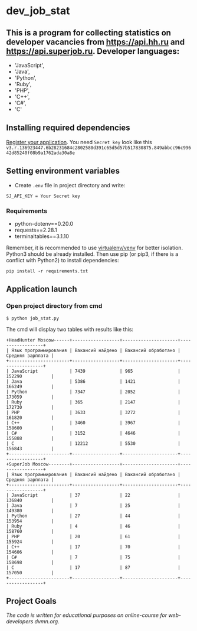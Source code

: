 # dev_job_stat

## This is a program for collecting statistics on developer vacancies from https://api.hh.ru and https://api.superjob.ru. Developer languages:
- 'JavaScript',
- 'Java',
- 'Python',
- 'Ruby',
- 'PHP',
- 'C++',
- 'C#',
- 'C'

## Installing required dependencies
[Register your application](https://api.superjob.ru/register/). You need `Secret key` look like this `	v3.r.136923447.6b28231684c2802580d391c65d5d57b517830875.849abbcc96c99642d85240f08b9a1762ada30a8e`

## Setting environment variables
* Create `.env` file in project directory and write:
```
SJ_API_KEY = Your Secret key
```		

### Requirements
* python-dotenv==0.20.0
* requests==2.28.1
* terminaltables==3.1.10

Remember, it is recommended to use [virtualenv/venv](https://docs.python.org/3/library/venv.html) for better isolation.
Python3 should be already installed. Then use pip (or pip3, if there is a conflict with Python2) to install dependencies:
```
pip install -r requirements.txt
```		

## Application launch

### Open project directory from cmd
``` 
$ python job_stat.py
```

The cmd will display two tables with results like this:
```
+HeadHunter Moscow------+------------------+---------------------+------------------+
| Язык программирования | Вакансий найдено | Вакансий обработано | Средняя зарплата |
+-----------------------+------------------+---------------------+------------------+
| JavaScript            | 7439             | 965                 | 152290           |
| Java                  | 5386             | 1421                | 166249           |
| Python                | 7347             | 2052                | 173059           |
| Ruby                  | 365              | 2147                | 172730           |
| PHP                   | 3633             | 3272                | 161820           |
| C++                   | 3460             | 3967                | 158600           |
| C#                    | 3152             | 4646                | 155888           |
| C                     | 12212            | 5530                | 156843           |
+-----------------------+------------------+---------------------+------------------+
+SuperJob Moscow--------+------------------+---------------------+------------------+
| Язык программирования | Вакансий найдено | Вакансий обработано | Средняя зарплата |
+-----------------------+------------------+---------------------+------------------+
| JavaScript            | 37               | 22                  | 136840           |
| Java                  | 7                | 25                  | 149380           |
| Python                | 27               | 44                  | 153954           |
| Ruby                  | 4                | 46                  | 158760           |
| PHP                   | 20               | 61                  | 155924           |
| C++                   | 17               | 70                  | 154606           |
| C#                    | 7                | 75                  | 158698           |
| C                     | 17               | 87                  | 157050           |
+-----------------------+------------------+---------------------+------------------+
```

## Project Goals
*The code is written for educational purposes on online-course for web-developers dvmn.org.*
